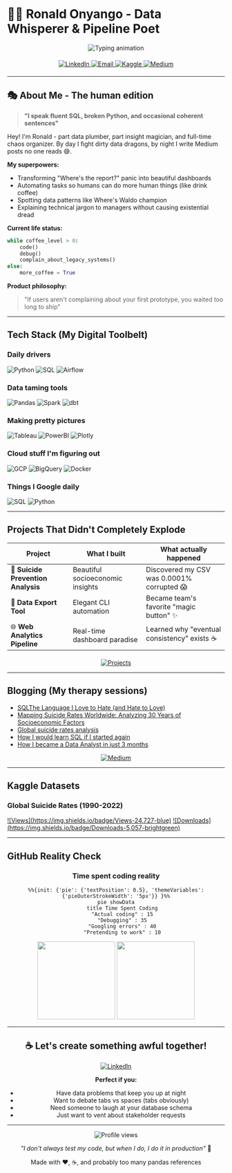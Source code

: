 # 👨‍💻 Ronald Onyango - Data Whisperer & Pipeline Poet

<div align="center">
  <img src="https://readme-typing-svg.herokuapp.com?font=Fira+Code&weight=600&size=32&duration=4000&pause=1000&color=00D4FF&center=true&vCenter=true&width=700&height=70&lines=Professional+Data+Wrangler;SQL+Jedi+Master;Pipeline+Architect;Recovering+Excel+Addict" alt="Typing animation" />
</div>

<div align="center" style="margin: 20px 0">
  <a href="https://www.linkedin.com/in/ronaldonyango/">
    <img src="https://img.shields.io/badge/-Stalk_my_career-0077B5?style=flat&logo=linkedin&logoColor=white" alt="LinkedIn">
  </a>
  <a href="mailto:ronaldonyango.ke@gmail.com">
    <img src="https://img.shields.io/badge/-Slide_into_my_DMs-D14836?style=flat&logo=gmail&logoColor=white" alt="Email">
  </a>
  <a href="https://www.kaggle.com/ronaldonyango">
    <img src="https://img.shields.io/badge/-Watch_me_Kaggle-20BEFF?style=flat&logo=Kaggle&logoColor=white" alt="Kaggle">
  </a>
  <a href="https://medium.com/@ronaldonyango">
    <img src="https://img.shields.io/badge/-Read_my_ramblings-12100E?style=flat&logo=medium&logoColor=white" alt="Medium">
  </a>
</div>

---

## 🎭 About Me - The human edition

> **"I speak fluent SQL, broken Python, and occasional coherent sentences"**

Hey! I'm Ronald - part data plumber, part insight magician, and full-time chaos organizer. By day I fight dirty data dragons, by night I write Medium posts no one reads 😅. 

**My superpowers:**
- Transforming "Where's the report?" panic into beautiful dashboards
- Automating tasks so humans can do more human things (like drink coffee)
- Spotting data patterns like Where's Waldo champion
- Explaining technical jargon to managers without causing existential dread

**Current life status:** 
```python
while coffee_level > 0:
    code()
    debug()
    complain_about_legacy_systems()
else:
    more_coffee = True
```

**Product philosophy:**
> "If users aren't complaining about your first prototype, you waited too long to ship"

---

## Tech Stack (My Digital Toolbelt)

### Daily drivers
<p>
  <img src="https://img.shields.io/badge/-Python-3776AB?style=flat&logo=python&logoColor=white" alt="Python">
  <img src="https://img.shields.io/badge/-SQL-4479A1?style=flat&logo=postgresql&logoColor=white" alt="SQL">
  <img src="https://img.shields.io/badge/-Airflow-017CEE?style=flat&logo=apacheairflow&logoColor=white" alt="Airflow">
</p>

### Data taming tools
<p>
  <img src="https://img.shields.io/badge/-Pandas-150458?style=flat&logo=pandas&logoColor=white" alt="Pandas">
  <img src="https://img.shields.io/badge/-Spark-E25A1C?style=flat&logo=apachespark&logoColor=white" alt="Spark">
  <img src="https://img.shields.io/badge/-dbt-FF694B?style=flat&logo=dbt&logoColor=white" alt="dbt">
</p>

### Making pretty pictures
<p>
  <img src="https://img.shields.io/badge/-Tableau-E97627?style=flat&logo=tableau&logoColor=white" alt="Tableau">
  <img src="https://img.shields.io/badge/-PowerBI-F2C811?style=flat&logo=powerbi&logoColor=black" alt="PowerBI">
  <img src="https://img.shields.io/badge/-Plotly-3F4F75?style=flat&logo=plotly&logoColor=white" alt="Plotly">
</p>

### Cloud stuff I'm figuring out
<p>
  <img src="https://img.shields.io/badge/-GCP-4285F4?style=flat&logo=googlecloud&logoColor=white" alt="GCP">
  <img src="https://img.shields.io/badge/-BigQuery-4385F4?style=flat&logo=googlecloud&logoColor=white" alt="BigQuery">
  <img src="https://img.shields.io/badge/-Docker-2496ED?style=flat&logo=docker&logoColor=white" alt="Docker">
</p>

### Things I Google daily
<p>
  <img src="https://img.shields.io/badge/-Postgres-326CE5?style=flat&logo=postgresql&logoColor=white" alt="SQL">
  <img src="https://img.shields.io/badge/-Python-623CE4?style=flat&logo=python&logoColor=white" alt="Python">
</p>

---

## Projects That Didn't Completely Explode

| Project | What I built | What actually happened |
|---------|-------------|------------------------|
| 🧠 **Suicide Prevention Analysis** | Beautiful socioeconomic insights | Discovered my CSV was 0.0001% corrupted 😱 |
| 🔄 **Data Export Tool** | Elegant CLI automation | Became team's favorite "magic button" ✨ |
| 🌐 **Web Analytics Pipeline** | Real-time dashboard paradise | Learned why "eventual consistency" exists ☕ |

<div align="center" style="margin-top:20px">
  <a href="https://www.datascienceportfol.io/ronaldonyango">
    <img src="https://img.shields.io/badge/MORE_PROJECTS-00D4FF?style=for-the-badge&logo=github&logoColor=white" alt="Projects">
  </a>
</div>

---

## Blogging (My therapy sessions)

<!-- BLOG-POST-LIST:START -->
- [SQLThe Language I Love to Hate &lpar;and Hate to Love&rpar;](https://medium.com/@ronaldonyango/sqlthe-language-i-love-to-hate-and-hate-to-love-69f84f435312?source=rss-b646665c09cd------2)
- [Mapping Suicide Rates Worldwide: Analyzing 30 Years of Socioeconomic Factors](https://medium.com/@ronaldonyango/mapping-suicide-rates-worldwide-analyzing-30-years-of-socioeconomic-factors-c485fcc16407?source=rss-b646665c09cd------2)
- [Global suicide rates analysis](https://medium.com/@ronaldonyango/global-suicide-rates-analysis-4480af7754fd?source=rss-b646665c09cd------2)
- [How I would learn SQL if I started again](https://medium.com/@ronaldonyango/how-i-would-learn-sql-if-i-started-again-15a45aafeff5?source=rss-b646665c09cd------2)
- [How I became a Data Analyst in just 3 months](https://medium.com/@ronaldonyango/mastering-sql-tools-and-data-engineering-a-self-taught-analysts-journey-6cd36e49c8ed?source=rss-b646665c09cd------2)
<!-- BLOG-POST-LIST:END -->

<div align="center">
  <a href="https://medium.com/@ronaldonyango">
    <img src="https://img.shields.io/badge/READ_MY_THERAPY_NOTES-12100E?style=for-the-badge&logo=medium&logoColor=white" alt="Medium">
  </a>
</div>

---

## Kaggle Datasets

### Global Suicide Rates (1990-2022)
[![Views](https://img.shields.io/badge/Views-<!-- STATS:global-suicide-rates-views -->24,727<!-- /STATS:global-suicide-rates-views -->-blue)]()
[![Downloads](https://img.shields.io/badge/Downloads-<!-- STATS:global-suicide-rates-downloads -->5,057<!-- /STATS:global-suicide-rates-downloads -->-brightgreen)]()

---

## GitHub Reality Check

<div align="center">

### Time spent coding reality
```mermaid
%%{init: {'pie': {'textPosition': 0.5}, 'themeVariables': {'pieOuterStrokeWidth': '5px'}} }%%
pie showData
    title Time Spent Coding
    "Actual coding" : 15
    "Debugging" : 35
    "Googling errors" : 40
    "Pretending to work" : 10
```

<img height="180em" src="https://github-readme-stats.vercel.app/api?username=ronaldonyango&show_icons=true&theme=dark&hide_border=true&bg_color=0d1117&title_color=00D4FF&icon_color=00D4FF&text_color=FFFFFF&include_all_commits=true&count_private=true">
<img height="180em" src="https://github-readme-streak-stats.herokuapp.com/?user=ronaldonyango&theme=dark&hide_border=true&background=0d1117&stroke=00D4FF&ring=00D4FF&fire=FF6B35&currStreakLabel=FFFFFF">

</div>

---

<div align="center">

## ☕ Let's create something awful together!

<a href="https://www.linkedin.com/in/ronaldonyango/">
  <img src="https://img.shields.io/badge/DM_me_for-0077B5?style=for-the-badge&logo=linkedin&logoColor=white" alt="LinkedIn">
</a>

**Perfect if you:**
- Have data problems that keep you up at night
- Want to debate tabs vs spaces (tabs obviously)
- Need someone to laugh at your database schema  
- Just want to vent about stakeholder requests

---

<img src="https://komarev.com/ghpvc/?username=ronaldonyango&color=00D4FF&style=flat-square" alt="Profile views">

<p><i>"I don't always test my code, but when I do, I do it in production"</i> 🫣</p>

<p>Made with ❤️, ☕, and probably too many pandas references</p>

</div>
